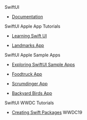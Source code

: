 SwiftUI

* [Documentation](https://developer.apple.com/xcode/swiftui/)

SwiftUI Apple App Tutorials

* [Learning Swift UI](https://developer.apple.com/tutorials/swiftui-concepts)

* [Landmarks App](https://developer.apple.com/tutorials/swiftui/creating-and-combining-views)

SwiftUI Apple Sample Apps

* [Exploring SwiftUI Sample Apps](https://developer.apple.com/tutorials/Sample-Apps)

* [Foodtruck App](https://developer.apple.com/documentation/swiftui/food_truck_building_a_swiftui_multiplatform_app)

* [Scrumdinger App](https://developer.apple.com/tutorials/app-dev-training/getting-started-with-scrumdinger)

* [Backyard Birds App](https://developer.apple.com/documentation/swiftui/backyard-birds-sample)

SwiftUI WWDC Tutorials

* [Creating Swift Packages](https://developer.apple.com/videos/play/wwdc2019/410) WWDC19
